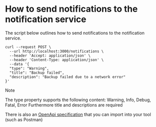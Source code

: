 # How to send notifications to the notification service

The script below outlines how to send notifications to the notification service. 
```
curl --request POST \
  --url http://localhost:3000/notifications \
  --header 'Accept: application/json' \
  --header 'Content-Type: application/json' \
  --data '{
  "type": "Warning",
  "title": "Backup failed",
  "description": "Backup failed due to a network error"
}'
```

> [!NOTE]
> The type property supports the following content: Warning, Info, Debug, Fatal, Error
> Furthermore title and descriptions are required

There is also an [OpenApi specification](/api/notifications-openapi-v3.json) that you can import into your tool (such as Postman)

